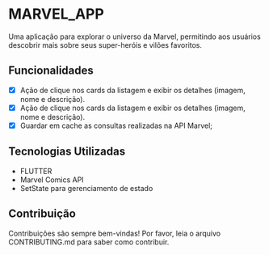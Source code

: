 # MARVEL_APP

Uma aplicação para explorar o universo da Marvel, permitindo aos usuários descobrir mais sobre seus super-heróis e vilões favoritos.

## Funcionalidades


- [x] Ação de clique nos cards da listagem e exibir os detalhes (imagem, nome e descrição).
- [x] Ação de clique nos cards da listagem e exibir os detalhes (imagem, nome e descrição).
- [x]   Guardar em cache as consultas realizadas na API Marvel;

## Tecnologias Utilizadas

- FLUTTER
- Marvel Comics API
- SetState para gerenciamento de estado



## Contribuição

Contribuições são sempre bem-vindas! Por favor, leia o arquivo CONTRIBUTING.md para saber como contribuir.
